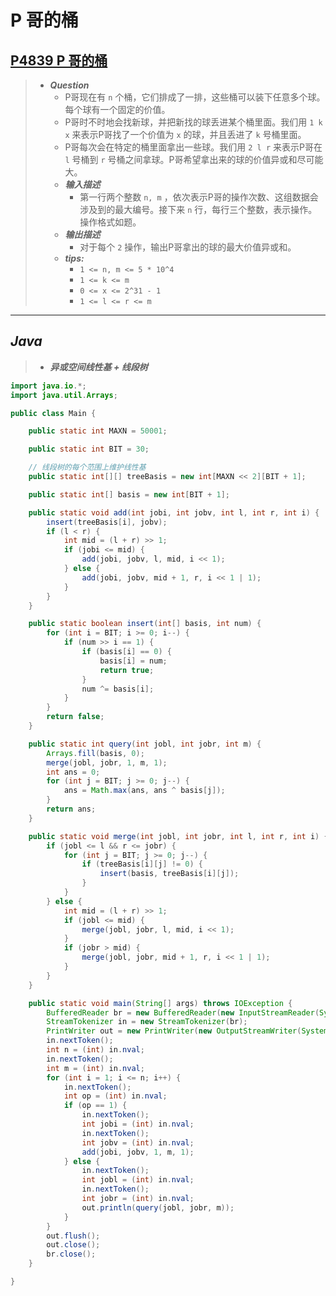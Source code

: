 # P 哥的桶

## [P4839 P 哥的桶](https://www.luogu.com.cn/problem/P4839)

> - ***Question***
>   - P哥现在有 `n` 个桶，它们排成了一排，这些桶可以装下任意多个球。每个球有一个固定的价值。
>   - P哥时不时地会找新球，并把新找的球丢进某个桶里面。我们用 `1 k x` 来表示P哥找了一个价值为 `x` 的球，并且丢进了 `k` 号桶里面。
>   - P哥每次会在特定的桶里面拿出一些球。我们用 `2 l r` 来表示P哥在 `l` 号桶到 `r` 号桶之间拿球。P哥希望拿出来的球的价值异或和尽可能大。
>   - ***输入描述***
>     - 第一行两个整数 `n, m` ，依次表示P哥的操作次数、这组数据会涉及到的最大编号。接下来 `n` 行，每行三个整数，表示操作。操作格式如题。
>   - ***输出描述***
>     - 对于每个 `2` 操作，输出P哥拿出的球的最大价值异或和。
>   - ***tips:***
>     - `1 <= n, m <= 5 * 10^4`
>     - `1 <= k <= m`
>     - `0 <= x <= 2^31 - 1`
>     - `1 <= l <= r <= m`

---

## *Java*

> - ***异或空间线性基 + 线段树***

```java
import java.io.*;
import java.util.Arrays;

public class Main {

    public static int MAXN = 50001;

    public static int BIT = 30;

    // 线段树的每个范围上维护线性基
    public static int[][] treeBasis = new int[MAXN << 2][BIT + 1];

    public static int[] basis = new int[BIT + 1];

    public static void add(int jobi, int jobv, int l, int r, int i) {
        insert(treeBasis[i], jobv);
        if (l < r) {
            int mid = (l + r) >> 1;
            if (jobi <= mid) {
                add(jobi, jobv, l, mid, i << 1);
            } else {
                add(jobi, jobv, mid + 1, r, i << 1 | 1);
            }
        }
    }

    public static boolean insert(int[] basis, int num) {
        for (int i = BIT; i >= 0; i--) {
            if (num >> i == 1) {
                if (basis[i] == 0) {
                    basis[i] = num;
                    return true;
                }
                num ^= basis[i];
            }
        }
        return false;
    }

    public static int query(int jobl, int jobr, int m) {
        Arrays.fill(basis, 0);
        merge(jobl, jobr, 1, m, 1);
        int ans = 0;
        for (int j = BIT; j >= 0; j--) {
            ans = Math.max(ans, ans ^ basis[j]);
        }
        return ans;
    }

    public static void merge(int jobl, int jobr, int l, int r, int i) {
        if (jobl <= l && r <= jobr) {
            for (int j = BIT; j >= 0; j--) {
                if (treeBasis[i][j] != 0) {
                    insert(basis, treeBasis[i][j]);
                }
            }
        } else {
            int mid = (l + r) >> 1;
            if (jobl <= mid) {
                merge(jobl, jobr, l, mid, i << 1);
            }
            if (jobr > mid) {
                merge(jobl, jobr, mid + 1, r, i << 1 | 1);
            }
        }
    }

    public static void main(String[] args) throws IOException {
        BufferedReader br = new BufferedReader(new InputStreamReader(System.in));
        StreamTokenizer in = new StreamTokenizer(br);
        PrintWriter out = new PrintWriter(new OutputStreamWriter(System.out));
        in.nextToken();
        int n = (int) in.nval;
        in.nextToken();
        int m = (int) in.nval;
        for (int i = 1; i <= n; i++) {
            in.nextToken();
            int op = (int) in.nval;
            if (op == 1) {
                in.nextToken();
                int jobi = (int) in.nval;
                in.nextToken();
                int jobv = (int) in.nval;
                add(jobi, jobv, 1, m, 1);
            } else {
                in.nextToken();
                int jobl = (int) in.nval;
                in.nextToken();
                int jobr = (int) in.nval;
                out.println(query(jobl, jobr, m));
            }
        }
        out.flush();
        out.close();
        br.close();
    }

}
```
